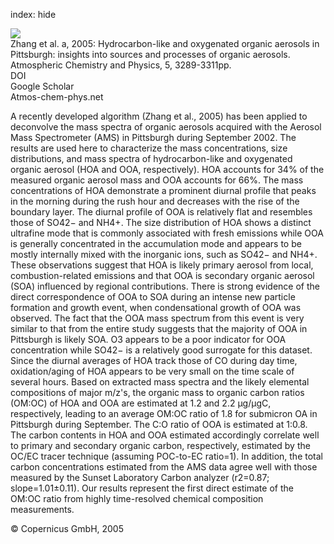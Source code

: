 index: hide

<div class="Citation">
    <div class="Citation-thumb CitationThumb-linked"  data-href="https://doi.org/10.5194/acp-5-3289-2005">
      <img src="https://static.claimspace.cloud/climate-study-static/refs/thumbs/7/Zhang_et_al_2005a-thumb.png" />
    </div>

  <div class="Citation-body">
    <div class="Citation-text">Zhang et al. a, 2005: Hydrocarbon-like and oxygenated organic aerosols in Pittsburgh: insights into sources and processes of organic aerosols. <span class="Article-journal">Atmospheric Chemistry and Physics, </span><span class="Article-volume">5, </span>3289-3311pp.</div>
    <div class="Citation-links">
      <div class="CitationLink" data-href="https://doi.org/10.5194/acp-5-3289-2005">
        <div class="CitationLink-icon CitationLink-Doi"></div>
        <div class="CitationLink-text">DOI</div>
      </div>
      <div class="CitationLink" data-href="https://scholar.google.com/scholar?q=10.5194/acp-5-3289-2005">
        <div class="CitationLink-icon CitationLink-Scholar"></div>
        <div class="CitationLink-text">Google Scholar</div>
      </div>
      <div class="CitationLink" data-href="http://www.atmos-chem-phys.net/5/3289/2005/">
        <div class="CitationLink-icon CitationLink-Publisher"></div>
        <div class="CitationLink-text">Atmos-chem-phys.net</div>
      </div>
    </div>
  </div>
</div>

A recently developed algorithm (Zhang et al., 2005) has been applied to deconvolve the mass spectra of organic aerosols acquired with the Aerosol Mass Spectrometer (AMS) in Pittsburgh during September 2002. The results are used here to characterize the mass concentrations, size distributions, and mass spectra of hydrocarbon-like and oxygenated organic aerosol (HOA and OOA, respectively). HOA accounts for 34% of the measured organic aerosol mass and OOA accounts for 66%. The mass concentrations of HOA demonstrate a prominent diurnal profile that peaks in the morning during the rush hour and decreases with the rise of the boundary layer. The diurnal profile of OOA is relatively flat and resembles those of SO42− and NH4+. The size distribution of HOA shows a distinct ultrafine mode that is commonly associated with fresh emissions while OOA is generally concentrated in the accumulation mode and appears to be mostly internally mixed with the inorganic ions, such as SO42− and NH4+. These observations suggest that HOA is likely primary aerosol from local, combustion-related emissions and that OOA is secondary organic aerosol (SOA) influenced by regional contributions. There is strong evidence of the direct correspondence of OOA to SOA during an intense new particle formation and growth event, when condensational growth of OOA was observed. The fact that the OOA mass spectrum from this event is very similar to that from the entire study suggests that the majority of OOA in Pittsburgh is likely SOA. O3 appears to be a poor indicator for OOA concentration while SO42− is a relatively good surrogate for this dataset. Since the diurnal averages of HOA track those of CO during day time, oxidation/aging of HOA appears to be very small on the time scale of several hours. Based on extracted mass spectra and the likely elemental compositions of major m/z's, the organic mass to organic carbon ratios (OM:OC) of HOA and OOA are estimated at 1.2 and 2.2 μg/μgC, respectively, leading to an average OM:OC ratio of 1.8 for submicron OA in Pittsburgh during September. The C:O ratio of OOA is estimated at 1:0.8. The carbon contents in HOA and OOA estimated accordingly correlate well to primary and secondary organic carbon, respectively, estimated by the OC/EC tracer technique (assuming POC-to-EC ratio=1). In addition, the total carbon concentrations estimated from the AMS data agree well with those measured by the Sunset Laboratory Carbon analyzer (r2=0.87; slope=1.01±0.11). Our results represent the first direct estimate of the OM:OC ratio from highly time-resolved chemical composition measurements.

<div class="Citation-copy">
&copy; Copernicus GmbH, 2005
</div>